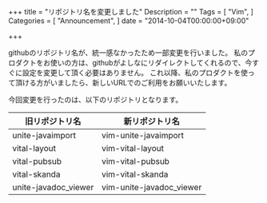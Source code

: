 +++
title = "リポジトリ名を変更しました"
Description = ""
Tags = [
    "Vim",
]
Categories = [
    "Announcement",
]
date = "2014-10-04T00:00:00+09:00"

+++

githubのリポジトリ名が、統一感なかったため一部変更を行いました。
私のプロダクトをお使いの方は、githubがよしなにリダイレクトしてくれるので、今すぐに設定を変更して頂く必要はありません。
これ以降、私のプロダクトを使って頂ける方がいましたら、新しいURLでのご利用をお願いいたします。

今回変更を行ったのは、以下のリポジトリとなります。

| 旧リポジトリ名       | 新リポジトリ名           |
|----------------------|--------------------------|
| unite-javaimport     | vim-unite-javaimport     |
| vital-layout         | vim-vital-layout         |
| vital-pubsub         | vim-vital-pubsub         |
| vital-skanda         | vim-vital-skanda         |
| unite-javadoc_viewer | vim-unite-javadoc_viewer |
